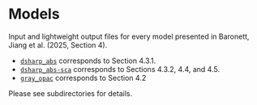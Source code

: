 # Models

Input and lightweight output files for every model presented in Baronett, Jiang et al. (2025, Section 4).
- [`dsharp_abs`](/dsharp_abs) corresponds to Section 4.3.1.
- [`dsharp_abs-sca`](/dsharp_abs-sca) corresponds to Sections 4.3.2, 4.4, and 4.5.
- [`gray_opac`](/gray_opac) corresponds to Section 4.2

Please see subdirectories for details.
